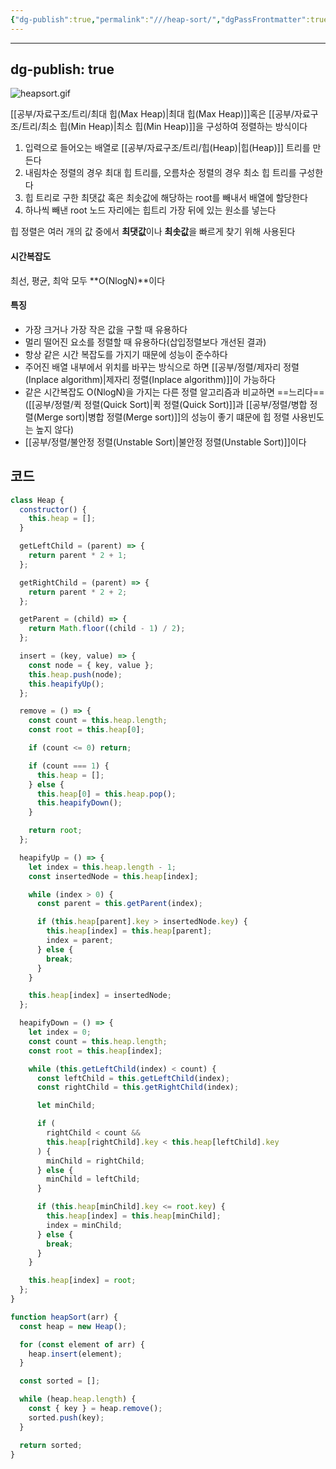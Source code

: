 ```yaml
---
{"dg-publish":true,"permalink":"///heap-sort/","dgPassFrontmatter":true}
---
```



---
dg-publish: true
---
![heapsort.gif](/img/user/%EC%B2%A8%EB%B6%80%ED%8C%8C%EC%9D%BC/heapsort.gif)

[[공부/자료구조/트리/최대 힙(Max Heap)\|최대 힙(Max Heap)]]혹은 [[공부/자료구조/트리/최소 힙(Min Heap)\|최소 힙(Min Heap)]]을 구성하여 정렬하는 방식이다

1) 입력으로 들어오는 배열로 [[공부/자료구조/트리/힙(Heap)\|힙(Heap)]] 트리를 만든다
2) 내림차순 정렬의 경우 최대 힙 트리를, 오름차순 정렬의 경우 최소 힙 트리를 구성한다
3) 힙 트리로 구한 최댓값 혹은 최솟값에 해당하는 root를 빼내서 배열에 할당한다
4) 하나씩 빼낸 root 노드 자리에는 힙트리 가장 뒤에 있는 원소를 넣는다

힙 정렬은 여러 개의 값 중에서 **최댓값**이나 **최솟값**을 빠르게 찾기 위해 사용된다

#### 시간복잡도
최선, 평균, 최악 모두 **O(NlogN)**이다

#### 특징
- 가장 크거나 가장 작은 값을 구할 때 유용하다
- 멀리 떨어진 요소를 정렬할 때 유용하다(삽입정렬보다 개선된 결과)
- 항상 같은 시간 복잡도를 가지기 때문에 성능이 준수하다
- 주어진 배열 내부에서 위치를 바꾸는 방식으로 하면 [[공부/정렬/제자리 정렬(Inplace algorithm)\|제자리 정렬(Inplace algorithm)]]이 가능하다
- 같은 시간복잡도 O(NlogN)을 가지는 다른 정렬 알고리즘과 비교하면 ==느리다== ([[공부/정렬/퀵 정렬(Quick Sort)\|퀵 정렬(Quick Sort)]]과 [[공부/정렬/병합 정렬(Merge sort)\|병합 정렬(Merge sort)]]의 성능이 좋기 떄문에 힙 정렬 사용빈도는 높지 않다)
- [[공부/정렬/불안정 정렬(Unstable Sort)\|불안정 정렬(Unstable Sort)]]이다

## 코드
```javascript
class Heap {
  constructor() {
    this.heap = [];
  }

  getLeftChild = (parent) => {
    return parent * 2 + 1;
  };

  getRightChild = (parent) => {
    return parent * 2 + 2;
  };

  getParent = (child) => {
    return Math.floor((child - 1) / 2);
  };

  insert = (key, value) => {
    const node = { key, value };
    this.heap.push(node);
    this.heapifyUp();
  };

  remove = () => {
    const count = this.heap.length;
    const root = this.heap[0];

    if (count <= 0) return;

    if (count === 1) {
      this.heap = [];
    } else {
      this.heap[0] = this.heap.pop();
      this.heapifyDown();
    }

    return root;
  };

  heapifyUp = () => {
    let index = this.heap.length - 1;
    const insertedNode = this.heap[index];

    while (index > 0) {
      const parent = this.getParent(index);

      if (this.heap[parent].key > insertedNode.key) {
        this.heap[index] = this.heap[parent];
        index = parent;
      } else {
        break;
      }
    }

    this.heap[index] = insertedNode;
  };

  heapifyDown = () => {
    let index = 0;
    const count = this.heap.length;
    const root = this.heap[index];

    while (this.getLeftChild(index) < count) {
      const leftChild = this.getLeftChild(index);
      const rightChild = this.getRightChild(index);

      let minChild;

      if (
        rightChild < count &&
        this.heap[rightChild].key < this.heap[leftChild].key
      ) {
        minChild = rightChild;
      } else {
        minChild = leftChild;
      }

      if (this.heap[minChild].key <= root.key) {
        this.heap[index] = this.heap[minChild];
        index = minChild;
      } else {
        break;
      }
    }

    this.heap[index] = root;
  };
}

function heapSort(arr) {
  const heap = new Heap();

  for (const element of arr) {
    heap.insert(element);
  }

  const sorted = [];

  while (heap.heap.length) {
    const { key } = heap.remove();
    sorted.push(key);
  }

  return sorted;
}
```
